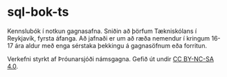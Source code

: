 sql-bok-ts
==========

Kennslubók í notkun gagnasafna. 
Sniðin að þörfum Tækniskólans í Reykjavík, fyrsta áfanga. Að jafnaði er um að ræða nemendur í kringum 16-17 ára aldur með enga sérstaka þekkingu á gagnasöfnum eða forritun.

Verkefni styrkt af Þróunarsjóði námsgagna.
Gefið út undir [CC BY-NC-SA 4.0](http://creativecommons.org/licenses/by-nc-sa/4.0/).